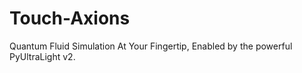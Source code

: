 # Touch-Axions
Quantum Fluid Simulation At Your Fingertip, Enabled by the powerful PyUltraLight v2.
